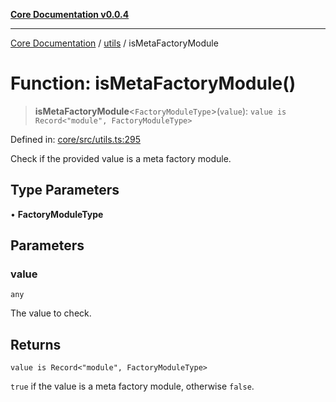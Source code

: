 [**Core Documentation v0.0.4**](../../README.md)

***

[Core Documentation](../../modules.md) / [utils](../README.md) / isMetaFactoryModule

# Function: isMetaFactoryModule()

> **isMetaFactoryModule**\<`FactoryModuleType`\>(`value`): `value is Record<"module", FactoryModuleType>`

Defined in: [core/src/utils.ts:295](https://github.com/stonemjs/core/blob/e4675fc5d1a8e120fdb4d54e226a2496fdda3681/src/utils.ts#L295)

Check if the provided value is a meta factory module.

## Type Parameters

• **FactoryModuleType**

## Parameters

### value

`any`

The value to check.

## Returns

`value is Record<"module", FactoryModuleType>`

`true` if the value is a meta factory module, otherwise `false`.
